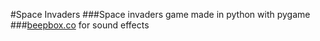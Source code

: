 #Space Invaders
###Space invaders game made in python with pygame
###[beepbox.co](https://tinyurl.com/yk4z57uu) for sound effects